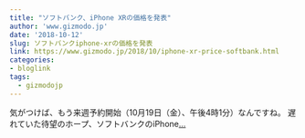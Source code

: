 ```yaml
---
title: "ソフトバンク、iPhone XRの価格を発表"
author: 'www.gizmodo.jp'
date: '2018-10-12'
slug: ソフトバンクiphone-xrの価格を発表
link: https://www.gizmodo.jp/2018/10/iphone-xr-price-softbank.html
categories:
- bloglink
tags:
  - gizmodojp
---
```


気がつけば、もう来週予約開始（10月19日（金）、午後4時1分）なんですね。 遅れていた待望のホープ、ソフトバンクのiPhone[... <i class="fas fa-external-link-alt"></i>](https://www.gizmodo.jp/2018/10/iphone-xr-price-softbank.html)

